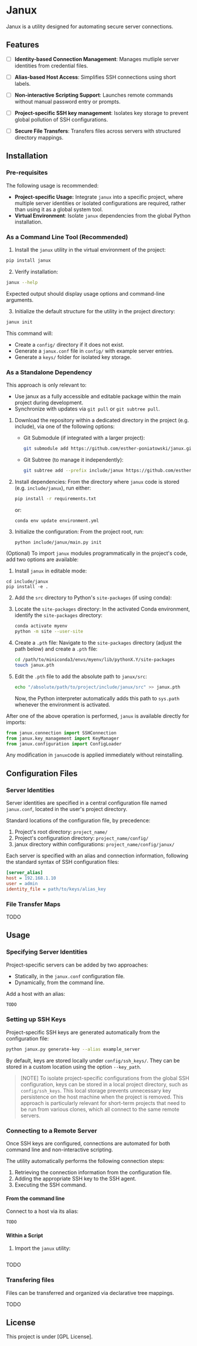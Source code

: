 # Janux

Janux is a utility designed for automating secure server connections. 


## Features

- [ ] **Identity-based Connection Management**: Manages mutliple server identities from credential files.
- [ ] **Alias-based Host Access**: Simplifies SSH connections using short labels.
- [ ] **Non-interactive Scripting Support**: Launches remote commands without manual password entry or prompts.
- [ ] **Project-specific SSH key management**: Isolates key storage to prevent global pollution of SSH configurations.
- [ ] **Secure File Transfers**: Transfers files across servers with structured directory mappings.


## Installation

### Pre-requisites

The following usage is recommended:

- **Project-specific Usage:** Integrate `janux` into a specific project, where multiple server identities or isolated configurations are required, rather than using it as a global system tool.
- **Virtual Environment**: Isolate `janux` dependencies from the global Python installation.

### As a Command Line Tool (Recommended)

1. Install the `janux` utility in the virtual environment of the project:

  ```bash
  pip install janux
  ```

2. Verify installation:
  
  ```bash
  janux --help
  ```
  
  Expected output should display usage options and command-line arguments.
  
3. Initialize the default structure for the utility in the project directory:

  ```bash
  janux init
  ```
  
  This command will:
  
  - Create a `config/` directory if it does not exist.
  - Generate a `janux.conf` file in `config/` with example server entries.
  - Generate a `keys/` folder for isolated key storage.

### As a Standalone Dependency

This approach is only relevant to:

- Use janux as a fully accessible and editable package within the main project during development.
- Synchronize with updates via `git pull` or `git subtree pull`.

1. Download the repository within a dedicated directory in the project (e.g. include), via one of the following options:

   * Git Submodule (if integrated with a larger project):

     ```bash
     git submodule add https://github.com/esther-poniatowski/janux.git include/janux
     ```

   * Git Subtree (to manage it independently):

     ```bash
     git subtree add --prefix include/janux https://github.com/esther-poniatowski/janux.git main
     ```

2. Install dependencies:
   From the directory where `janux` code is stored (e.g. `include/janux`), run either:

   ```bash
   pip install -r requirements.txt
   ```
   
   or:
   
   ```
   conda env update environment.yml
   ```

4. Initialize the configuration:
   From the project root, run:

   ```bash
   python include/janux/main.py init
   ```

(Optional) To import `janux` modules programmatically in the project's code, add two options are available:

1. Install `janux` in editable mode:
  
  ```
  cd include/janux
  pip install -e .
  ```

2. Add the `src` directory to Python's `site-packages` (if using conda):

  1. Locate the `site-packages` directory:
     In the activated Conda environment, identify the `site-packages` directory:
  
     ```bash
     conda activate myenv
     python -m site --user-site
     ```

  2. Create a `.pth` file:
     Navigate to the `site-packages` directory (adjust the path below) and create a `.pth` file:
  
     ```bash
     cd /path/to/miniconda3/envs/myenv/lib/pythonX.Y/site-packages
     touch janux.pth
     ```

  3. Edit the `.pth` file to add the absolute path to `janux/src`:
    
     ```bash
     echo "/absolute/path/to/project/include/janux/src" >> janux.pth
     ```
    
     Now, the Python interpreter automatically adds this path to `sys.path` whenever the environment is activated.


After one of the above operation is performed, `janux` is available directly for imports:

 ```python
 from janux.connection import SSHConnection
 from janux.key_management import KeyManager
 from janux.configuration import ConfigLoader
 ```

Any modification in `janux`code is applied immediately without reinstalling.


## Configuration Files

### Server Identities

Server identities are specified in a central configuration file named `janux.conf`, located in the user's project directory. 

Standard locations of the configuration file, by precedence: 

1. Project's root directory: `project_name/`
2. Project's configuration directory: `project_name/config/`
3. janux directory within configurations: `project_name/config/janux/`

Each server is specified with an alias and connection information, following the standard syntax of SSH configuration files:

```ini
[server_alias]
host = 192.168.1.10
user = admin
identity_file = path/to/keys/alias_key
```

### File Transfer Maps

TODO


## Usage

### Specifying Server Identities

Project-specific servers can be added by two approaches:

- Statically, in the `janux.conf` configuration file.
- Dynamically, from the command line.

Add a host with an alias:

```bash
TODO
```

### Setting up SSH Keys

Project-specific SSH keys are generated automatically from the configuration file:

```bash
python janux.py generate-key --alias example_server
```

By default, keys are stored locally under `config/ssh_keys/`.
They can be stored in a custom location using the option `--key_path`. 

> [NOTE] 
> To isolate project-specific configurations from the global SSH configuration, keys can be stored in a local project directory, such as `config/ssh_keys`.
> This local storage prevents unnecessary key persistence on the host machine when the project is removed.
> This approach is particularly relevant for short-term projects that need to be run from various clones, which all connect to the same remote servers.

### Connecting to a Remote Server

Once SSH keys are configured, connections are automated for both command line and non-interactive scripting.

The utility automatically performs the following connection steps:

1. Retrieving the connection information from the configuration file.
2. Adding the appropriate SSH key to the SSH agent.
3. Executing the SSH command.
 
#### From the command line

Connect to a host via its alias:

```bash
TODO
```

#### Within a Script

1. Import the `janux` utility:

```python

```

TODO


### Transfering files

Files can be transferred and organized via declarative tree mappings.

TODO


## License

This project is under [GPL License].

